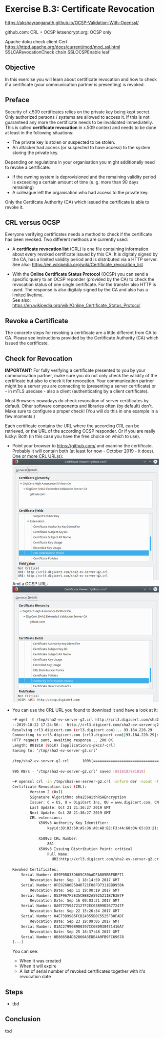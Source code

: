 # Exercise B.3: Certificate Revocation

https://akshayranganath.github.io/OCSP-Validation-With-Openssl/

github.com: CRL + OCSP
letsencrypt.org: OCSP only

Apache doku check client Cert
https://httpd.apache.org/docs/current/mod/mod_ssl.html
SSLCARevocationCheck chain
SSLOCSPEnable leaf

## Objective

In this exercise you will learn about certificate revocation and how to check if a certificate (your communication partner is presenting) is revoked.

## Preface

Security of x.509 certificates relies on the private key being kept secret. Only authorized persons / systems are allowed to access it. If this is not guaranteed any more the certificate needs to be invalidated immediatelly. This is called __certificate revocation__ in x.509 context and needs to be done at least in the following situations:

   * The private key is stolen or suspected to be stolen.
   * An attacker had access (or suspected to have access) to the system storing the private key.

Depending on regulations in your organisation you might additionally need to revoke a certificate:

   * If the owning system is deprovisioned and the remaining validity period is exceeding a certain amount of time (e. g. more than 90 days remaining)
   * A colleague left the organisation who had access to the private key.

Only the Certifcate Authority (CA) which issued the certificate is able to revoke it.

## CRL versus OCSP

Everyone verifying certificates needs a method to check if the certificate has been revoked. Two different methods are currently used:

   * A __certificate revocation list__ (CRL) is one file containing information about every revoked certificate issued by this CA. It is digitaly signed by the CA, has a limited validity period and is distributed via a HTTP server.  
     See also: https://en.wikipedia.org/wiki/Certificate_revocation_list

   * With the __Online Certificate Status Protocol__ (OCSP) you can send a specific query to an OCSP reponder (provided by the CA) to check the revocation status of one single certificate. For the transfer also HTTP is used. The response is also digitaly signed by the CA and also has a limited livetime.  
     See also: https://en.wikipedia.org/wiki/Online_Certificate_Status_Protocol

## Revoke a Certificate

The concrete steps for revoking a certificate are a little different from CA to CA. Please see instructions provided by the Certificate Authority (CA) which issued the certificate.

## Check for Revocation

__IMPORTANT:__ For fully verifying a certificate presented to you by your communication partner, make sure you do not only check the validity of the certificate but also to check it for revocation. Your communication partner might be a server you are connecting to (presenting a server certificate) or - in mTLS usecase - also a client (authenticating by a client certificate).

Most Browsers nowadays do check revocation of server certificates by default. Other software components and libraries often (by default) don't. Make sure to configure a proper check! (You will do this in one example in a few moments.)

Each certificate contains the URL where the according CRL can be retrieved, or the URL of the according OCSP responder. Or if you are really lucky: Both (in this case you have the free choice on which to use).

   * Point your browser to https://github.com/ and examine the certificate. Probably it will contain both (at least for now - October 2019 - it does). One or more CRL URL(s):  
     ![CRL URL(s) within the certificate](images/crl_info.png "CRL URL(s) within the certificate")
     And a OCSP URL:  
     ![OCSP URL within the certificate](images/ocsp_info.png "OCSP URL within the certificate")

   * You can use the CRL URL you found to download it and have a look at it:  
     ```Bash
     ~# wget -O /tmp/sha2-ev-server-g2.crl http://crl3.digicert.com/sha2-ev-server-g2.crl
     --2019-10-22 17:24:56--  http://crl3.digicert.com/sha2-ev-server-g2.crl
     Resolving crl3.digicert.com (crl3.digicert.com)... 93.184.220.29
     Connecting to crl3.digicert.com (crl3.digicert.com)|93.184.220.29|:80... connected.
     HTTP request sent, awaiting response... 200 OK
     Length: 881818 (861K) [application/x-pkcs7-crl]
     Saving to: ‘/tmp/sha2-ev-server-g2.crl’

     /tmp/sha2-ev-server-g2.crl      100%[=======================================================>] 861.15K   995KB/s    in 0.9s

     995 KB/s - ‘/tmp/sha2-ev-server-g2.crl’ saved [881818/881818]

     ~# openssl crl -in /tmp/sha2-ev-server-g2.crl -inform der -noout -text
     Certificate Revocation List (CRL):
             Version 2 (0x1)
             Signature Algorithm: sha256WithRSAEncryption
             Issuer: C = US, O = DigiCert Inc, OU = www.digicert.com, CN = DigiCert SHA2 Extended Validation Server CA
             Last Update: Oct 21 21:36:27 2019 GMT
             Next Update: Oct 28 21:36:27 2019 GMT
             CRL extensions:
                 X509v3 Authority Key Identifier: 
                     keyid:3D:D3:50:A5:D6:A0:AD:EE:F3:4A:60:0A:65:D3:21:D4:F8:F8:D6:0F

                 X509v3 CRL Number: 
                     861
                 X509v3 Issuing Distribution Point: critical
                     Full Name:
                       URI:http://crl3.digicert.com/sha2-ev-server-g2.crl

     Revoked Certificates:
         Serial Number: 039F0B833D605C80AADFA805BBF8BF71
             Revocation Date: Sep  1 18:14:59 2017 GMT
         Serial Number: 0FE92680E5D4D721F88FD7311BBD950A
             Revocation Date: Sep 11 19:00:19 2017 GMT
         Serial Number: 052F967F3E35CEB82A5925211B7E3E7F
             Revocation Date: Sep 16 09:03:21 2017 GMT
         Serial Number: 0A077759472127F2EC03B99D2677247F
             Revocation Date: Sep 22 15:26:34 2017 GMT
         Serial Number: 04E73B9986FCB24355B0C5525F30FADF
             Revocation Date: Sep 23 19:09:05 2017 GMT
         Serial Number: 01AC27990B900397CC6E0930471416A7
             Revocation Date: Sep 25 18:37:48 2017 GMT
         Serial Number: 0B866584D82860A3EDB4A9FB9FC69678
     [...]
     ```
     You can see:
        - When it was created
        - When it will expire
        - A list of serial number of revoked certificates together with it's revocation date

## Steps

   * tbd

## Conclusion

tbd
